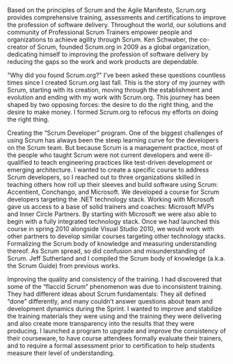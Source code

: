 Based on the principles of Scrum and the Agile Manifesto, Scrum.org provides comprehensive training, assessments and certifications to improve the profession of software delivery. Throughout the world, our solutions and community of Professional Scrum Trainers empower people and organizations to achieve agility through Scrum.  Ken Schwaber, the co-creator of Scrum, founded Scrum.org in 2009 as a global organization, dedicating himself to improving the profession of software delivery by reducing the gaps so the work and work products are dependable.

"Why did you found Scrum.org?" I’ve been asked these questions countless times since I created Scrum.org last fall. This is the story of my journey with Scrum, starting with its creation, moving through the establishment and evolution and ending with my work with Scrum.org. This journey has been shaped by two opposing forces: the desire to do the right thing, and the desire to make money. I formed Scrum.org to refocus my efforts on doing the right thing.

Creating the “Scrum Developer” program. One of the biggest challenges of using Scrum has always been the steep learning curve for the developers on the Scrum team. But because Scrum is a management practice, most of the people who taught Scrum were not current developers and were ill-qualified to teach engineering practices like test-driven development or emerging architecture. I wanted to create a specific course to address Scrum developers, so I reached out to three organizations skilled in teaching others how roll up their sleeves and build software using Scrum: Accentient, Conchango, and Microsoft. We developed a course for Scrum developers targeting the .NET technology stack. Working with Microsoft gave us access to a base of solid trainers and coaches: Microsoft MVPs and Inner Circle Partners. By starting with Microsoft we were also able to begin with a fully integrated technology stack. Once we had launched this course in spring 2010 alongside Visual Studio 2010, we would work with other partners to develop similar courses targeting other technology stacks.
Formalizing the Scrum body of knowledge and measuring understanding thereof. As Scrum spread, so did confusion and misunderstanding of 
Scrum. Jeff Sutherland and I compiled the Scrum body of knowledge (a.k.a. the Scrum Guide) from previous works.

Improving the quality and consistency of the training. I had discovered that some of the “flaccid Scrum” phenomenon was due to inconsistent training. They had different ideas about Scrum fundamentals: They all defined “done” differently, and many couldn’t answer questions about team and development dynamics during the Sprint. I wanted to improve and stabilize the training materials they were using and the training they were delivering and also create more transparency into the results that they were producing. I launched a program to upgrade and improve the consistency of their courseware, to have course attendees formally evaluate their trainers, and to require a formal assessment prior to certification to help students measure their level of understanding.
